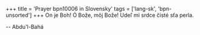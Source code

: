 +++
title = 'Prayer bpn10006 in Slovensky'
tags = ['lang-sk', 'bpn-unsorted']
+++
On je Boh! Ó Bože, môj Bože! Udeľ mi srdce čisté sťa perla.

-- Abdu'l-Bahá
